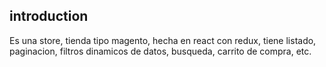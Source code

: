 ## introduction

Es una store, tienda tipo magento, hecha en react con redux, tiene listado, paginacion, filtros dinamicos de datos, busqueda, carrito de compra, etc.

